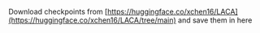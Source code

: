 Download checkpoints from [https://huggingface.co/xchen16/LACA](https://huggingface.co/xchen16/LACA/tree/main) and save them in here
